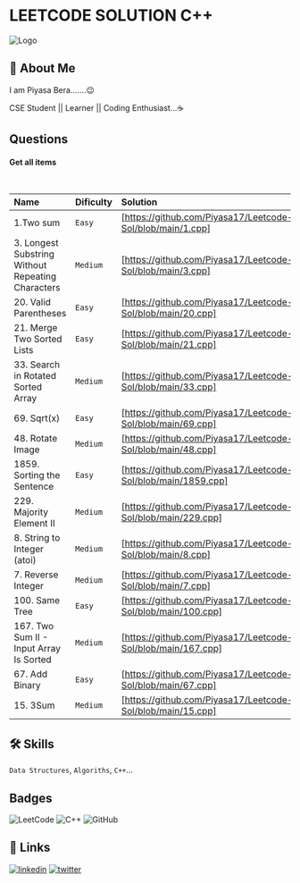 
# LEETCODE SOLUTION C++



![Logo](https://upload.wikimedia.org/wikipedia/commons/0/0a/LeetCode_Logo_black_with_text.svg)


## 🚀 About Me
I am Piyasa Bera.......😉

CSE Student || Learner || Coding Enthusiast...☕


## Questions

#### Get all items

```https://leetcode.com/problemset/all/
  
```

|  Name | Dificulty     |   Solution                |
| :-------- | :------- | :------------------------- |
| 1.Two sum | `Easy` | [https://github.com/Piyasa17/Leetcode-Sol/blob/main/1.cpp] |
| 3. Longest Substring Without Repeating Characters | `Medium` | [https://github.com/Piyasa17/Leetcode-Sol/blob/main/3.cpp] |
| 20. Valid Parentheses | `Easy` | [https://github.com/Piyasa17/Leetcode-Sol/blob/main/20.cpp] |
| 21. Merge Two Sorted Lists | `Easy` | [https://github.com/Piyasa17/Leetcode-Sol/blob/main/21.cpp] |
| 33. Search in Rotated Sorted Array | `Medium` | [https://github.com/Piyasa17/Leetcode-Sol/blob/main/33.cpp] |
| 69. Sqrt(x) | `Easy` | [https://github.com/Piyasa17/Leetcode-Sol/blob/main/69.cpp] |
| 48. Rotate Image | `Medium` | [https://github.com/Piyasa17/Leetcode-Sol/blob/main/48.cpp] |
| 1859. Sorting the Sentence | `Easy` | [https://github.com/Piyasa17/Leetcode-Sol/blob/main/1859.cpp] |
| 229. Majority Element II | `Medium` | [https://github.com/Piyasa17/Leetcode-Sol/blob/main/229.cpp] |
| 8. String to Integer (atoi) | `Medium` | [https://github.com/Piyasa17/Leetcode-Sol/blob/main/8.cpp] |
| 7. Reverse Integer | `Medium` | [https://github.com/Piyasa17/Leetcode-Sol/blob/main/7.cpp] |
| 100. Same Tree | `Easy` | [https://github.com/Piyasa17/Leetcode-Sol/blob/main/100.cpp] |
| 167. Two Sum II - Input Array Is Sorted | `Medium` | [https://github.com/Piyasa17/Leetcode-Sol/blob/main/167.cpp] |
| 67. Add Binary | `Easy` | [https://github.com/Piyasa17/Leetcode-Sol/blob/main/67.cpp] |
| 15. 3Sum | `Medium` | [https://github.com/Piyasa17/Leetcode-Sol/blob/main/15.cpp] |




## 🛠 Skills
`Data Structures`, `Algoriths`, `C++`...


## Badges
![LeetCode](https://img.shields.io/badge/LeetCode-000000?style=for-the-badge&logo=LeetCode&logoColor=#d16c06)
![C++](https://img.shields.io/badge/c++-%2300599C.svg?style=for-the-badge&logo=c%2B%2B&logoColor=white)
![GitHub](https://img.shields.io/badge/github-%23121011.svg?style=for-the-badge&logo=github&logoColor=white)


## 🔗 Links

[![linkedin](https://img.shields.io/badge/linkedin-0A66C2?style=for-the-badge&logo=linkedin&logoColor=white)](https://www.linkedin.com/in/piyasa-bera-928b09206)
[![twitter](https://img.shields.io/badge/twitter-1DA1F2?style=for-the-badge&logo=twitter&logoColor=white)](https://twitter.com/BeraPiyasa?t=wbP7gecQVxHPFvr28gz-TA&s=08)

